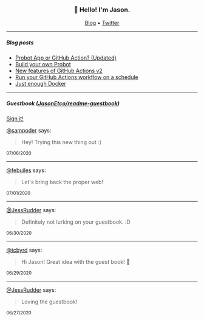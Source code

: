 <h3 align="center">👋 Hello! I'm Jason.</h3>

<p align="center">
  <a href="https://jasonet.co">Blog</a> •
  <a href="https://twitter.com/JasonEtco">Twitter</a>
</p>

---

##### Blog posts

<!--START_SECTION:posts-->
* [Probot App or GitHub Action? (Updated)](https:&#x2F;&#x2F;jasonet.co&#x2F;posts&#x2F;probot-app-or-github-action-v2&#x2F;)
* [Build your own Probot](https:&#x2F;&#x2F;jasonet.co&#x2F;posts&#x2F;build-your-own-probot&#x2F;)
* [New features of GitHub Actions v2](https:&#x2F;&#x2F;jasonet.co&#x2F;posts&#x2F;new-features-of-github-actions&#x2F;)
* [Run your GitHub Actions workflow on a schedule](https:&#x2F;&#x2F;jasonet.co&#x2F;posts&#x2F;scheduled-actions&#x2F;)
* [Just enough Docker](https:&#x2F;&#x2F;jasonet.co&#x2F;posts&#x2F;just-enough-docker&#x2F;)
<!--END_SECTION:posts-->

---

##### Guestbook ([JasonEtco/readme-guestbook](https://github.com/JasonEtco/readme-guestbook))

<a href="https://readme-guestbook.now.sh">Sign it!</a>

<!--START_SECTION:guestbook-->
[@sampoder](https://github.com/sampoder) says:

> Hey! Trying this new thing out :)

<sup>07/06/2020</sup>


---

[@febuiles](https://github.com/febuiles) says:

> Let's bring back the proper web!

<sup>07/01/2020</sup>


---

[@JessRudder](https://github.com/JessRudder) says:

> Definitely not lurking on your guestbook. :D

<sup>06/30/2020</sup>


---

[@tcbyrd](https://github.com/tcbyrd) says:

> Hi Jason! Great idea with the guest book! 🎉

<sup>06/29/2020</sup>


---

[@JessRudder](https://github.com/JessRudder) says:

> Loving the guestbook!

<sup>06/27/2020</sup>

<!--END_SECTION:guestbook-->
<!--GUESTBOOK_LIST [{"name":"sampoder","message":"Hey! Trying this new thing out :)","date":"07/06/2020"},{"name":"febuiles","message":"Let's bring back the proper web!","date":"07/01/2020"},{"name":"JessRudder","message":"Definitely not lurking on your guestbook. :D","date":"06/30/2020"},{"name":"tcbyrd","message":"Hi Jason! Great idea with the guest book! 🎉","date":"06/29/2020"},{"name":"JessRudder","message":"Loving the guestbook!","date":"06/27/2020"}]-->
